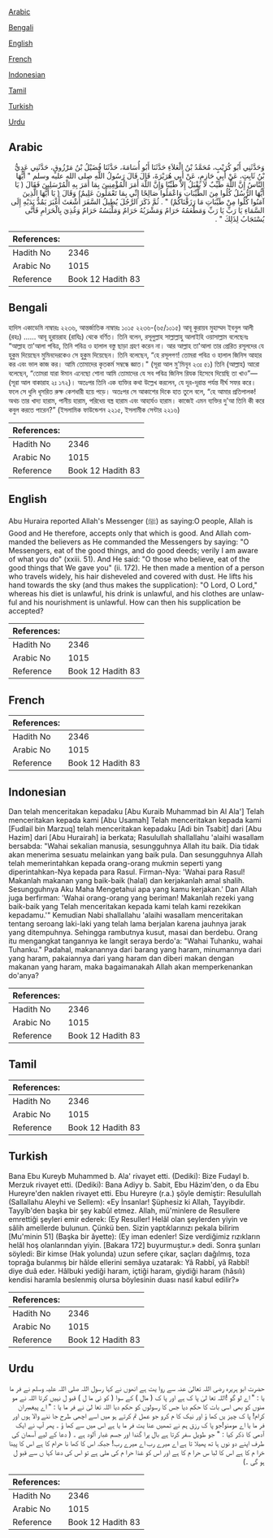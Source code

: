 [Arabic](#arabic)

[Bengali](#bengali)

[English](#english)

[French](#french)

[Indonesian](#indonesian)

[Tamil](#tamil)

[Turkish](#turkish)

[Urdu](#urdu)

## Arabic


<div dir="rtl" lang="ar" style={{fontSize:'larger',backgroundColor:'#f8f9fa',padding:20}}>
وَحَدَّثَنِي أَبُو كُرَيْبٍ، مُحَمَّدُ بْنُ الْعَلاَءِ حَدَّثَنَا أَبُو أُسَامَةَ، حَدَّثَنَا فُضَيْلُ بْنُ مَرْزُوقٍ، حَدَّثَنِي عَدِيُّ بْنُ ثَابِتٍ، عَنْ أَبِي حَازِمٍ، عَنْ أَبِي هُرَيْرَةَ، قَالَ قَالَ رَسُولُ اللَّهِ صلى الله عليه وسلم ‏"‏ أَيُّهَا النَّاسُ إِنَّ اللَّهَ طَيِّبٌ لاَ يَقْبَلُ إِلاَّ طَيِّبًا وَإِنَّ اللَّهَ أَمَرَ الْمُؤْمِنِينَ بِمَا أَمَرَ بِهِ الْمُرْسَلِينَ فَقَالَ ‏(‏ يَا أَيُّهَا الرُّسُلُ كُلُوا مِنَ الطَّيِّبَاتِ وَاعْمَلُوا صَالِحًا إِنِّي بِمَا تَعْمَلُونَ عَلِيمٌ‏)‏ وَقَالَ ‏(‏ يَا أَيُّهَا الَّذِينَ آمَنُوا كُلُوا مِنْ طَيِّبَاتِ مَا رَزَقْنَاكُمْ‏)‏ ‏"‏ ‏.‏ ثُمَّ ذَكَرَ الرَّجُلَ يُطِيلُ السَّفَرَ أَشْعَثَ أَغْبَرَ يَمُدُّ يَدَيْهِ إِلَى السَّمَاءِ يَا رَبِّ يَا رَبِّ وَمَطْعَمُهُ حَرَامٌ وَمَشْرَبُهُ حَرَامٌ وَمَلْبَسُهُ حَرَامٌ وَغُذِيَ بِالْحَرَامِ فَأَنَّى يُسْتَجَابُ لِذَلِكَ ‏"‏ ‏.‏
</div>
<div style={{backgroundColor:'#f8f9fa',padding:20, marginBottom: 10}}><table> <thead> <tr> <th>References:</th> <th></th> </tr> </thead> <tbody><tr><td>Hadith No</td><td>2346</td></tr><tr><td>Arabic No</td><td>1015</td></tr><tr><td>Reference</td><td>Book 12 Hadith 83</td></tr></tbody></table></div>

## Bengali


<div dir="ltr" lang="bn" style={{fontSize:'larger',backgroundColor:'#f8f9fa',padding:20}}>
হাদিস একাডেমি নাম্বারঃ ২২৩৬, আন্তর্জাতিক নাম্বারঃ ১০১৫ ২২৩৬-(৬৫/১০১৫) আবূ কুরায়ব মুহাম্মদ ইবনুল আলী (রহঃ) ...... আবূ হুরায়রাহ (রাযিঃ) থেকে বর্ণিত। তিনি বলেন, রসূলুল্লাহ সাল্লাল্লাহু আলাইহি ওয়াসাল্লাম বলেছেনঃ “আল্লাহ তা'আলা পবিত্র, তিনি পবিত্র ও হালাল বস্তু ছাড়া গ্রহণ করেন না। আর আল্লাহ তা'আলা তার প্রেরিত রসূলদের যে হুকুম দিয়েছেন মুমিনদেরকেও সে হুকুম দিয়েছেন। তিনি বলেছেন, “হে রসূলগণ! তোমরা পবিত্র ও হালাল জিনিস আহার কর এবং ভাল কাজ কর। আমি তোমাদের কৃতকর্ম সম্বন্ধে জ্ঞাত।" (সূরা আল মু'মিনূন ২৩ঃ ৫১) তিনি (আল্লাহ) আরো বলেছেন, “তোমরা যারা ঈমান এনেছো শোনা আমি তোমাদের যে সব পবিত্র জিনিস রিযক হিসেবে দিয়েছি তা খাও”— (সূরা আল বাকারাহ ২ঃ ১৭২)। অতঃপর তিনি এক ব্যক্তির কথা উল্লেখ করলেন, যে দূর-দূরান্ত পর্যন্ত দীর্ঘ সফর করে। ফলে সে ধুলি ধূসরিত রুক্ষ কেশধারী হয়ে পড়ে। অতঃপর সে আকাশের দিকে হাত তুলে বলে, “হে আমার প্রতিপালক! অথচ তার খাদ্য হারাম, পানীয় হারাম, পরিধেয় বস্ত্র হারাম এবং আহার্যও হারাম। কাজেই এমন ব্যক্তির দু'আ তিনি কী করে কবুল করতে পারেন?” (ইসলামিক ফাউন্ডেশন ২২১৫, ইসলামীক সেন্টার ২২১৬)
</div>
<div style={{backgroundColor:'#f8f9fa',padding:20, marginBottom: 10}}><table> <thead> <tr> <th>References:</th> <th></th> </tr> </thead> <tbody><tr><td>Hadith No</td><td>2346</td></tr><tr><td>Arabic No</td><td>1015</td></tr><tr><td>Reference</td><td>Book 12 Hadith 83</td></tr></tbody></table></div>

## English


<div dir="ltr" lang="en" style={{fontSize:'larger',backgroundColor:'#f8f9fa',padding:20}}>
Abu Huraira reported Allah's Messenger (ﷺ) as saying:O people, Allah is Good and He therefore, accepts only that which is good. And Allah commanded the believers as He commanded the Messengers by saying: "O Messengers, eat of the good things, and do good deeds; verily I am aware of what you do" (xxiii. 51). And He said: "O those who believe, eat of the good things that We gave you" (ii. 172). He then made a mention of a person who travels widely, his hair disheveled and covered with dust. He lifts his hand towards the sky (and thus makes the supplication): "O Lord, O Lord," whereas his diet is unlawful, his drink is unlawful, and his clothes are unlawful and his nourishment is unlawful. How can then his supplication be accepted?
</div>
<div style={{backgroundColor:'#f8f9fa',padding:20, marginBottom: 10}}><table> <thead> <tr> <th>References:</th> <th></th> </tr> </thead> <tbody><tr><td>Hadith No</td><td>2346</td></tr><tr><td>Arabic No</td><td>1015</td></tr><tr><td>Reference</td><td>Book 12 Hadith 83</td></tr></tbody></table></div>

## French


<div dir="ltr" lang="fr" style={{fontSize:'larger',backgroundColor:'#f8f9fa',padding:20}}>

</div>
<div style={{backgroundColor:'#f8f9fa',padding:20, marginBottom: 10}}><table> <thead> <tr> <th>References:</th> <th></th> </tr> </thead> <tbody><tr><td>Hadith No</td><td>2346</td></tr><tr><td>Arabic No</td><td>1015</td></tr><tr><td>Reference</td><td>Book 12 Hadith 83</td></tr></tbody></table></div>

## Indonesian


<div dir="ltr" lang="id" style={{fontSize:'larger',backgroundColor:'#f8f9fa',padding:20}}>
Dan telah menceritakan kepadaku [Abu Kuraib Muhammad bin Al Ala'] Telah menceritakan kepada kami [Abu Usamah] Telah menceritakan kepada kami [Fudlail bin Marzuq] telah menceritakan kepadaku [Adi bin Tsabit] dari [Abu Hazim] dari [Abu Hurairah] ia berkata; Rasulullah shallallahu 'alaihi wasallam bersabda: "Wahai sekalian manusia, sesungguhnya Allah itu baik. Dia tidak akan menerima sesuatu melainkan yang baik pula. Dan sesungguhnya Allah telah memerintahkan kepada orang-orang mukmin seperti yang diperintahkan-Nya kepada para Rasul. Firman-Nya: 'Wahai para Rasul! Makanlah makanan yang baik-baik (halal) dan kerjakanlah amal shalih. Sesungguhnya Aku Maha Mengetahui apa yang kamu kerjakan.' Dan Allah juga berfirman: 'Wahai orang-orang yang beriman! Makanlah rezeki yang baik-baik yang Telah menceritakan kepada kami telah kami rezekikan kepadamu.'" Kemudian Nabi shallallahu 'alaihi wasallam menceritakan tentang seroang laki-laki yang telah lama berjalan karena jauhnya jarak yang ditempuhnya. Sehingga rambutnya kusut, masai dan berdebu. Orang itu mengangkat tangannya ke langit seraya berdo'a: "Wahai Tuhanku, wahai Tuhanku." Padahal, makanannya dari barang yang haram, minumannya dari yang haram, pakaiannya dari yang haram dan diberi makan dengan makanan yang haram, maka bagaimanakah Allah akan memperkenankan do'anya?
</div>
<div style={{backgroundColor:'#f8f9fa',padding:20, marginBottom: 10}}><table> <thead> <tr> <th>References:</th> <th></th> </tr> </thead> <tbody><tr><td>Hadith No</td><td>2346</td></tr><tr><td>Arabic No</td><td>1015</td></tr><tr><td>Reference</td><td>Book 12 Hadith 83</td></tr></tbody></table></div>

## Tamil


<div dir="ltr" lang="ta" style={{fontSize:'larger',backgroundColor:'#f8f9fa',padding:20}}>

</div>
<div style={{backgroundColor:'#f8f9fa',padding:20, marginBottom: 10}}><table> <thead> <tr> <th>References:</th> <th></th> </tr> </thead> <tbody><tr><td>Hadith No</td><td>2346</td></tr><tr><td>Arabic No</td><td>1015</td></tr><tr><td>Reference</td><td>Book 12 Hadith 83</td></tr></tbody></table></div>

## Turkish


<div dir="ltr" lang="tr" style={{fontSize:'larger',backgroundColor:'#f8f9fa',padding:20}}>
Bana Ebu Kureyb Muhammed b. Ala' rivayet etti. (Dediki): Bize Fudayl b. Merzuk rivayet etti. (Dediki): Bana Adiyy b. Sabit, Ebu Hâzim'den, o da Ebu Hureyre'den naklen rivayet etti. Ebu Hureyre (r.a.) şöyle demiştir: Resulullah (Sallallahu Aleyhi ve Sellem): «Ey İnsanlar! Şüphesiz ki Allah, Tayyibdir. Tayyîb'den başka bir şey kabûl etmez. Allah, mü'minlere de Resullere emrettiği şeyleri emir ederek: (Ey Resuller! Helâl olan şeylerden yiyin ve sâlih amellerde bulunun. Çünkü ben. Sizin yaptıklarınızı pekala bilirim [Mu'minin 51] (Başka bir âyette): (Ey iman edenler! Size verdiğimiz rızıkların helâl hoş olanlarından yiyin. [Bakara 172] buyurmuştur.» dedi. Sonra şunları söyledi: Bir kimse (Hak yolunda) uzun sefere çıkar, saçları dağılmış, toza toprağa bulanmış bir hâlde ellerini semâya uzatarak: Yâ Rabbî, yâ Rabbî! diye duâ eder. Hâlbuki yediği haram, içtiği haram, giydiği haram (hâsılı) kendisi haramla beslenmiş olursa böylesinin duası nasıl kabul edilir?»
</div>
<div style={{backgroundColor:'#f8f9fa',padding:20, marginBottom: 10}}><table> <thead> <tr> <th>References:</th> <th></th> </tr> </thead> <tbody><tr><td>Hadith No</td><td>2346</td></tr><tr><td>Arabic No</td><td>1015</td></tr><tr><td>Reference</td><td>Book 12 Hadith 83</td></tr></tbody></table></div>

## Urdu


<div dir="rtl" lang="ur" style={{fontSize:'larger',backgroundColor:'#f8f9fa',padding:20}}>
حضرت ابو ہریرہ رضی اللہ تعالیٰ عنہ سے روا یت ہے انھوں نے کہا رسول اللہ صلی اللہ علیہ وسلم نے فر ما یا : " اے لو گو !اللہ تعا لیٰ پا ک ہے اور پا ک ( مال ) کے سوا ( کو ئی ما ل ) قبو ل نہیں کرتا اللہ نے مو منوں کو بھی اسی بات کا حکم دیا جس کا رسولوں کو حکم دیا اللہ تعا لیٰ نے فر ما یا : " اے پیغمبران کرام! پا ک چیز یں کھا ؤ اور نیک کا م کرو جو عمل تم کرتے ہو میں اسے اچھی طرح جا ننے والا ہوں اور فر ما یا اے مومنو!جو پا ک رزق ہم نے تمھیں عنا یت فر ما یا ہے اس میں سے کھا ؤ ۔ پھر آپ نے ایک آدمی کا ذکر کیا : " جو طویل سفر کرتا ہے بال پرا گندا اور جسم غبار آلود ہے ۔ ( دعا کے لیے آسمان کی طرف اپنے دو نوں ہا تھ پھیلا تا ہے اے میرے رب اے میرے رب! جبکہ اس کا کھا نا حرام کا ہے اس کا پینا خرا م کا ہے اس کا لبا س حرا م کا ہے اور اس کو غذا حرا م کی ملی ہے تو اس کی دعا کہا ں سے قبو ل ہو گی ۔)
</div>
<div style={{backgroundColor:'#f8f9fa',padding:20, marginBottom: 10}}><table> <thead> <tr> <th>References:</th> <th></th> </tr> </thead> <tbody><tr><td>Hadith No</td><td>2346</td></tr><tr><td>Arabic No</td><td>1015</td></tr><tr><td>Reference</td><td>Book 12 Hadith 83</td></tr></tbody></table></div>